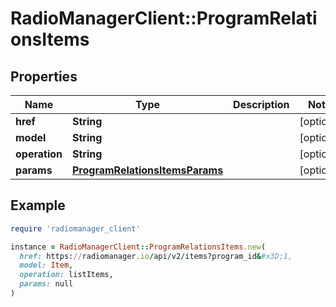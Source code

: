 # RadioManagerClient::ProgramRelationsItems

## Properties

| Name | Type | Description | Notes |
| ---- | ---- | ----------- | ----- |
| **href** | **String** |  | [optional] |
| **model** | **String** |  | [optional] |
| **operation** | **String** |  | [optional] |
| **params** | [**ProgramRelationsItemsParams**](ProgramRelationsItemsParams.md) |  | [optional] |

## Example

```ruby
require 'radiomanager_client'

instance = RadioManagerClient::ProgramRelationsItems.new(
  href: https://radiomanager.io/api/v2/items?program_id&#x3D;1,
  model: Item,
  operation: listItems,
  params: null
)
```

